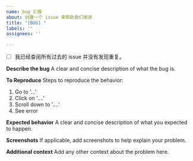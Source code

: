```yaml
---
name: bug 汇报
about: 创建一个 issue 来帮助我们改进
title: "[BUG] "
labels: ''
assignees: ''

---
```


- [ ] 我已经查阅所有过去的 issue 并没有发现重复。

**Describe the bug**
A clear and concise description of what the bug is.

**To Reproduce**
Steps to reproduce the behavior:
1. Go to '...'
2. Click on '....'
3. Scroll down to '....'
4. See error

**Expected behavior**
A clear and concise description of what you expected to happen.

**Screenshots**
If applicable, add screenshots to help explain your problem.

**Additional context**
Add any other context about the problem here.
